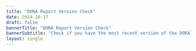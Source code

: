 ```yaml
---
title: "DORA Report Version Check"
date: 2024-10-17
draft: false
bannerTitle: "DORA Report Version Check"
bannerSubtitle: "Check if you have the most recent version of the DORA Report."
layout: single
---
```


<style>
  .version-content {
    display: none;
  }
</style>

<div class="version-content" data-default>
  <h2><span class="google-material-icons" style="color: orange; font-size:1em;">warning</span>Unrecognized version</h2>
  <p>We do not recognize that version of the DORA Report.</p>

  <h3>Known versions</h3>
  <p>The following versions of the DORA Report are available via this version checker:</p>
  <ul>
    <li>
      <span class="google-material-icons" style="color: green; font-size:1em;">check_circle</span> <a href="/vc?v=2025.1">2025 DORA Report <code>v. 2025.1</code></a>
    </li>
    <li>
      <span class="google-material-icons" style="color: green; font-size:1em;">check_circle</span> <a href="/vc?v=2024.3.p">2024 DORA Report (Printed Version) <code>v. 2024.3.p</code></a>
    </li>
    <li>
      <span class="google-material-icons" style="color: green; font-size:1em;">check_circle</span> <a href="/vc?v=2024.3">2024 DORA Report <code>v. 2024.3</code></a>
    </li>
    <li>
      <span class="google-material-icons" style="color: orange; font-size:1em;">warning</span> <a href="/vc?v=2024.2">2024 DORA Report <code>v. 2024.2</code></a>
    </li>
    <li>
      <span class="google-material-icons" style="color: orange; font-size:1em;">warning</span> <a href="/vc?v=2024.1">2024 DORA Report <code>v. 2024.1</code></a>
    </li>
    <li>
      <span class="google-material-icons" style="color: green; font-size:1em;">check_circle</span> <a href="/vc?v=2023-12">2023 DORA Report <code>v. 2023-12</code></a>
    </li>
    <li>
      <span class="google-material-icons" style="color: orange; font-size:1em;">warning</span> <a href="/vc?v=2023-10">2023 DORA Report <code>v. 2023-10</code></a>
    </li>
  </ul>
</div>

<!-- version is 2024.3.p -->
<div class="version-content" data-version="2024.3.p">
  <h2><span class="google-material-icons" style="color: green; font-size:1em;">check_circle</span>2024 DORA Report (Printed Version)</h2>
  <p>
    You have the most recent printed version of the 2024 report.
  </p>
  <p>
    Your version: <code>v.2024.3.p</code><br />
    Latest version: <code>v.2024.3.p</code>
  </p>
  <p>
    <a href="/research/2024/dora-report">Download the latest digital version of the 2024 DORA report</a>.
  </p>
  <a href="/research/2024/dora-report"><img src="/research/2024/dora-report/2024-dora-accelerate-state-of-devops-report.png" alt="2024 DORA Report Cover" style="max-width:18em;"></a>
</div>

<!-- version is 2024.3 -->
<div class="version-content" data-version="2024.3">
  <h2><span class="google-material-icons" style="color: green; font-size:1em;">check_circle</span>2024 DORA Report (Digital Version)</h2>
  <p>
    You have the most recent digital version of the 2024 report.
  </p>
  <p>
    Your version: <code>v.2024.3</code><br />
    Latest version: <code>v.2024.3</code>
  </p>
  <a href="/research/2024/dora-report"><img src="/research/2024/dora-report/2024-dora-accelerate-state-of-devops-report.png" alt="2024 DORA Report Cover" style="max-width:18em;"></a>
</div>

<!-- version is 2024.2 -->
<div class="version-content" data-version="2024.2">
  <h2><span class="google-material-icons" style="color: orange; font-size:1em;">warning</span>Outdated 2024 DORA Report</h2>
  <p>
    You have an older version of the 2024 report.
  </p>
  <p>
    Your version: <code>v.2024.2</code><br />
    Latest version: <code>v.2024.3</code>
  </p>
  <p>
    <a href="/research/2024/dora-report">Download the latest version of the 2024 DORA report</a>.
  </p>
</div>

<!-- version is 2024.1 -->
<div class="version-content" data-version="2024.1">
  <h2><span class="google-material-icons" style="color: orange; font-size:1em;">warning</span>Outdated 2024 DORA Report</h2>
  <p>
    You have an older version of the 2024 report.
  </p>
  <p>
    Your version: <code>v.2024.1</code><br />
    Latest version: <code>v.2024.3</code>
  </p>
  <p>
    <a href="/research/2024/dora-report">Download the latest version of the 2024 DORA report</a>.
  </p>
</div>

<!-- version is 2023-12 -->
<div class="version-content" data-version="2023-12">
  <h2><span class="google-material-icons" style="color: green; font-size:1em;">check_circle</span>2023 DORA Report</h2>
  <p>
    You have the most recent version of the 2023 report.
  </p>
  <p>
    Your version: <code>v.2023-12</code><br />
    Latest version: <code>v.2023-12</code><br />
    <a href="/research/2023/errata/#errata-in-v2023-12">Errata for <code>v.2023-12</code>.</a>
  </p>

  <h3>2024 DORA Report</h3>
  <p>The <a href="/research/2024/dora-report">2024 DORA Report</a> is now available for download.</p>
  <a href="/research/2024/dora-report"><img src="/research/2024/dora-report/2024-dora-accelerate-state-of-devops-report.png" alt="2024 DORA Report Cover" style="max-width:12em;"></a>
</div>

<!-- version is 2023-10 -->
<div class="version-content" data-version="2023-10">
  <h2><span class="google-material-icons" style="color: orange; font-size:1em;">warning</span>Outdated 2023 DORA Report</h2>
  <p>
    You have an older version of the 2023 report.
  </p>
  <p>
    Your version: <code>v.2023-10</code><br />
    Latest version: <code>v.2023-12</code>
  </p>
  <p>
    <a href="/research/2023/dora-report">Download the latest version of the 2023 DORA report</a>.
  </p>

  <h3>2024 DORA Report</h3>
  <p>The <a href="/research/2024/dora-report">2024 DORA Report</a> is now available for download.</p>
  <a href="/research/2024/dora-report"><img src="/research/2024/dora-report/2024-dora-accelerate-state-of-devops-report.png" alt="2024 DORA Report Cover" style="max-width:12em;"></a>
</div>

<!-- version is 2025.1 -->
<div class="version-content" data-version="2025.1">
  <h2><span class="google-material-icons" style="color: green; font-size:1em;">check_circle</span>2025 DORA Report</h2>
  <p>
    You have the most recent version of the 2025 report.
  </p>
  <p>
    Your version: <code>v.2025.1</code><br />
    Latest version: <code>v.2025.1</code>
  </p>
  <p>
    <a href="/research/2025/dora-report">Download the latest  version of the 2025 DORA report</a>.
  </p>
  <a href="/research/2025/dora-report"><img src="/research/2025/dora-report/2025-state-of-ai-assisted-software-development-report.png" alt="2025 DORA Report Cover" style="max-width:18em;"></a>
</div>

<script src="/js/version-check-utils.js"></script>
<script>
  const version = getParameterByName('v');
  if (version) {
    showContent(version);
  } else {
     showContent();
  }
</script>